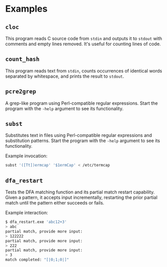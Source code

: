 # Examples

## `cloc`

This program reads C source code from `stdin` and outputs it to `stdout` with
comments and empty lines removed. It's useful for counting lines of code.

## `count_hash`

This program reads text from `stdin`, counts occurrences of identical words
separated by whitespace, and prints the result to `stdout`.

## `pcre2grep`

A grep-like program using Perl-compatible regular expressions. Start the program
with the `-help` argument to see its functionality.

## `subst`

Substitutes text in files using Perl-compatible regular expressions and
substitution patterns. Start the program with the `-help` argument to see its
functionality.

Example invocation:

```sh
subst '([Tt])ermcap' '$1ermCap' < /etc/termcap
```

## `dfa_restart`

Tests the DFA matching function and its partial match restart capability. Given
a pattern, it accepts input incrementally, restarting the prior partial match
until the pattern either succeeds or fails.

Example interaction:

```sh
$ dfa_restart.exe 'abc12+3'
> abc
partial match, provide more input:
> 122222
partial match, provide more input:
> 222
partial match, provide more input:
> 3
match completed: "[|0;1;0|]"
```
